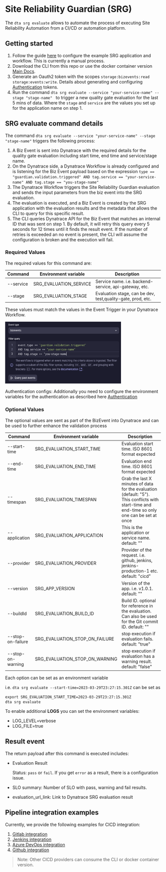 # Site Reliability Guardian (SRG)

The `dta srg evaluate` allows to automate the process of executing Site Reliability Automation from a CI/CD or automation platform.

## Getting started

1. Follow the guide [here](./SRGAutomation-initial-setup.md) to configure the example SRG application and workflow. This is currently a manual process.
1. Download the CLI from this repo or use the docker container version [Main Docs](/README.md).
1. Generate an Oauth2 token with the scopes `storage:bizevents:read storage:events:write`. Details about generating and configuring [Authentication](/docs/Authentication.md) tokens.
1. Run the command `dta srg evaluate --service "your-service-name" --stage "stage-name" ` to trigger a new quality gate evaluation for the last 5 mins of data. Where the `stage` and `service` are the values you set up for the application name on step 1.

## SRG evaluate command details

The command `dta srg evaluate --service "your-service-name" --stage "stage-name"` triggers the following process:

1. A Biz Event is sent into Dynatrace with the required details for the quality gate evaluation including start time, end time and service/stage name.
2. On the Dynatrace side, a Dynatrace Workflow is already configured and is listening for the Biz Event payload based on the expression `type == "guardian.validation.triggered" AND tag.service == "your-service-name" AND tag.stage == "you-stage-name"`
3. The Dynatrace Workflow triggers the Site Reliability Guardian evaluation and sends the input parameters from the biz event into the SRG evaluation.
4. The evaluation is executed, and a Biz Event is created by the SRG application with the evaluation results and the metadata that allows the CLI to query for this specific result.
5. The CLI queries Dynatrace API for the Biz Event that matches an internal ID that was sent on step 1. By default, it will retry this query every 5 seconds for 12 times until it finds the result event. If the number of retries is exceeded an no event is present, the CLI will assume the configuration is broken and the execution will fail.

### Required Values

The required values for this command are:

| Command   | Environment variable   | Description                                                 |
| --------- | ---------------------- | ----------------------------------------------------------- |
| --service | SRG_EVALUATION_SERVICE | Service name. i.e. backend-service, api-gateway, etc.       |
| --stage   | SRG_EVALUATION_STAGE   | Evaluation stage, can be dev, test,quality-gate, prod, etc. |

These values must match the values in the Event Trigger in your Dynatrace Workflow.

  <img src="./assets/workflow-filter.png"  width="375" height="200">

Authentication configs: Additionally you need to configure the environment variables for the authentication as described here [Authentication](./Authentication.md)

### Optional Values

The optional values are sent as part of the BizEvent into Dynatrace and can be used to further enhance the validation process

| Command           | Environment variable           | Description                                                                                                                                   |
| ----------------- | ------------------------------ | --------------------------------------------------------------------------------------------------------------------------------------------- |
| --start-time      | SRG_EVALUATION_START_TIME      | Evaluation start time. ISO 8601 format expected                                                                                               |
| --end-time        | SRG_EVALUATION_END_TIME        | Evaluation end time. ISO 8601 format expected                                                                                                 |
| --timespan        | SRG_EVALUATION_TIMESPAN        | Grab the last X minutes of data for the evaluation (default: "5"). This conflicts with start-time and end-time so only one can be set at once |
| --application     | SRG_EVALUATION_APPLICATION     | This is the application or service name. default: ""                                                                                          |
| --provider        | SRG_EVALUATION_PROVIDER        | Provider of the request. i.e. github, jenkins, jenkins-production-1 etc. default: "cicd"                                                      |
| --version         | SRG_APP_VERSION                | Version of the app. i.e. v1.0.1. default: ""                                                                                                  |
| --buildId         | SRG_EVALUATION_BUILD_ID        | Build ID. optional for reference in the evaluation. Can also be used for the Git commit ID. default: ""                                       |
| --stop-on-failure | SRG_EVALUATION_STOP_ON_FAILURE | stop execution if evaluation fails. default: "true"                                                                                           |
| --stop-on-warning | SRG_EVALUATION_STOP_ON_WARNING | stop execution if evaluation has a warning result. default: "false"                                                                           |

Each option can be set as an environment variable

i.e. `dta srg evaluate --start-time=2023-03-29T23:27:15.301Z` can be set as

```
export SRG_EVALUATION_START_TIME=2023-03-29T23:27:15.301Z
dta srg evaluate
```

To enable additional **LOGS** you can set the environment variables:

- LOG_LEVEL=verbose
- LOG_FILE=true

## Result event

The return payload after this command is executed includes:

- Evaluation Result

  Status: `pass` or `fail`. If you get `error` as a result, there is a configuration issue.

- SLO summary: Number of SLO with pass, warning and fail results.
- evaluation_url_link: Link to Dynatrace SRG evaluation result

## Pipeline integration examples

Currently, we provide the following examples for CICD integration:

1.  [Gitlab integration](./example-pipelines/Gitlab/readme.md)
1.  [Jenkins integration](./example-pipelines/Jenkins/readme.md)
1.  [Azure DevOps integration](./example-pipelines/AzureDevOps/readme.md)
1.  [Github integration](./example-pipelines/Github/readme.md)

> Note: Other CICD providers can consume the CLI or docker container version.
